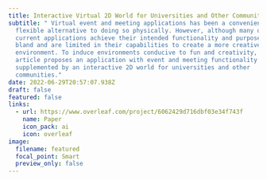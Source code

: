 ```yaml
---
title: Interactive Virtual 2D World for Universities and Other Communities
subtitle: " Virtual event and meeting applications has been a convenient and
  flexible alternative to doing so physically. However, although many of these
  current applications achieve their intended functionality and purpose, looks
  bland and are limited in their capabilities to create a more creative
  environment. To induce environments conducive to fun and creativity, this
  article proposes an application with event and meeting functionality
  supplemented by an interactive 2D world for universities and other
  communities."
date: 2022-06-29T20:57:07.938Z
draft: false
featured: false
links:
  - url: https://www.overleaf.com/project/6062429d716dbf03e34f743f
    name: Paper
    icon_pack: ai
    icon: overleaf
image:
  filename: featured
  focal_point: Smart
  preview_only: false
---
```

